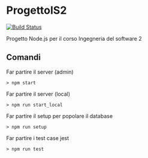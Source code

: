 # ProgettoIS2

[![Build Status](https://travis-ci.org/IS2-Project30/ProgettoIS2.svg?branch=main)](https://travis-ci.org/IS2-Project30/ProgettoIS2)

Progetto Node.js per il corso Ingegneria del software 2

## Comandi

Far partire il server (admin)
```shell
> npm start
```

Far partire il server (local)
```shell
> npm run start_local
```

Far partire il setup per popolare il database
```shell
> npm run setup
```
Far partire i test case jest
```shell
> npm run test
```
